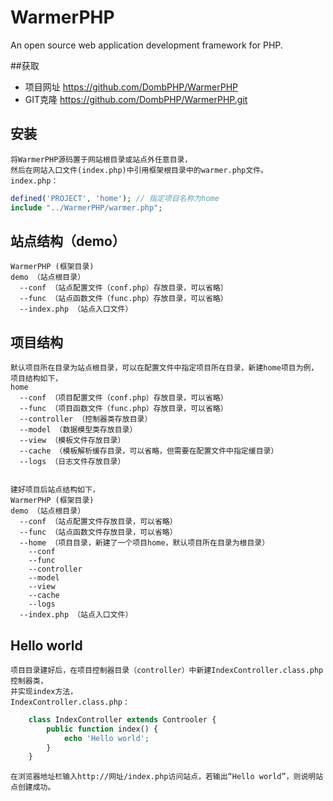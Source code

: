 # WarmerPHP
An open source web application development framework for PHP.

##获取
+ 项目网址 https://github.com/DombPHP/WarmerPHP
+ GIT克隆  https://github.com/DombPHP/WarmerPHP.git

## 安装
    将WarmerPHP源码置于网站根目录或站点外任意目录，
    然后在网站入口文件(index.php)中引用框架根目录中的warmer.php文件。
    index.php：
```php
defined('PROJECT', 'home'); // 指定项目名称为home
include "../WarmerPHP/warmer.php";
```

## 站点结构（demo）
	WarmerPHP (框架目录)
	demo （站点根目录）
	  --conf （站点配置文件（conf.php）存放目录，可以省略）
	  --func （站点函数文件（func.php）存放目录，可以省略）
	  --index.php （站点入口文件）

## 项目结构
    默认项目所在目录为站点根目录，可以在配置文件中指定项目所在目录，新建home项目为例，项目结构如下，
	home
	  --conf （项目配置文件（conf.php）存放目录，可以省略）
	  --func （项目函数文件（func.php）存放目录，可以省略）
	  --controller （控制器类存放目录）
	  --model （数据模型类存放目录）
	  --view （模板文件存放目录）
	  --cache （模板解析缓存目录，可以省略，但需要在配置文件中指定缓目录）
	  --logs （日志文件存放目录）


	建好项目后站点结构如下，
	WarmerPHP (框架目录)
	demo （站点根目录）
	  --conf （站点配置文件存放目录，可以省略）
	  --func （站点函数文件存放目录，可以省略）
	  --home （项目目录，新建了一个项目home，默认项目所在目录为根目录）
		--conf
		--func
		--controller
		--model
		--view
		--cache
		--logs
	  --index.php （站点入口文件）

## Hello world
    项目目录建好后，在项目控制器目录（controller）中新建IndexController.class.php控制器类，
	并实现index方法，
	IndexController.class.php：
```php
	class IndexController extends Controoler {
	    public function index() {
		    echo 'Hello world';
		}
	}
```
	在浏览器地址栏输入http://网址/index.php访问站点，若输出“Hello world”，则说明站点创建成功。